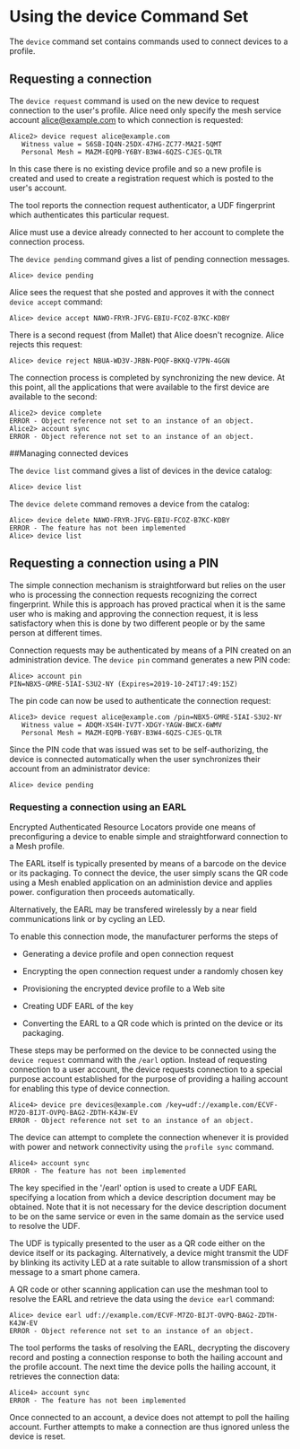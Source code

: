 
# Using the device Command Set

The `device` command set contains commands used to connect devices to a 
profile.

## Requesting a connection

The `device request` command is used on the new device 
to request connection to the user's profile. Alice need only specify 
the mesh service account alice@example.com to which connection is requested:


````
Alice2> device request alice@example.com
   Witness value = S6SB-IQ4N-25DX-47HG-ZC77-MA2I-5QMT
   Personal Mesh = MAZM-EQPB-Y6BY-B3W4-6QZS-CJES-QLTR
````

In this case there is no existing device profile and so a new profile is
created and used to create a registration request which is posted to the user's 
account.

The tool reports the connection request authenticator, a UDF fingerprint which
authenticates this particular request.

Alice must use a device already connected to her account to
complete the connection process.

The `device pending` command gives a list of pending connection
messages.


````
Alice> device pending
````

Alice sees the request that she posted and approves it with the connect
`device accept` command:


````
Alice> device accept NAWO-FRYR-JFVG-EBIU-FCOZ-B7KC-KDBY
````

There is a second request (from Mallet) that Alice doesn't recognize. Alice rejects this
request:


````
Alice> device reject NBUA-WD3V-JRBN-POQF-BKKQ-V7PN-4GGN
````

The connection process is completed by synchronizing the new device. At this point,
all the applications that were available to the first device are available to the
second:


````
Alice2> device complete
ERROR - Object reference not set to an instance of an object.
Alice2> account sync
ERROR - Object reference not set to an instance of an object.
````

##Managing connected devices

The `device list` command gives a list of devices in the device 
catalog:


````
Alice> device list
````

The `device delete` command removes a device from the catalog:


````
Alice> device delete NAWO-FRYR-JFVG-EBIU-FCOZ-B7KC-KDBY
ERROR - The feature has not been implemented
Alice> device list
````


## Requesting a connection using a PIN

The simple connection mechanism is straightforward but relies on the user who is
processing the connection requests recognizing the correct fingerprint. While this
is approach has proved practical when it is the same user who is making and 
approving the connection request, it is less satisfactory when this is done
by two different people or by the same person at different times.

Connection requests may be authenticated by means of a PIN created on an 
administration device. The `device pin` command generates
a new PIN code:


````
Alice> account pin
PIN=NBX5-GMRE-5IAI-S3U2-NY (Expires=2019-10-24T17:49:15Z)
````

The pin code can now be used to authenticate the connection request:


````
Alice3> device request alice@example.com /pin=NBX5-GMRE-5IAI-S3U2-NY
   Witness value = ADQM-XS4H-IV7T-XDGY-YAGW-BWCX-6WMV
   Personal Mesh = MAZM-EQPB-Y6BY-B3W4-6QZS-CJES-QLTR
````

Since the PIN code that was issued was set to be self-authorizing, the device
is connected automatically when the user synchronizes their account from an 
administrator device:


````
Alice> device pending
````


### Requesting a connection using an EARL

Encrypted Authenticated Resource Locators provide one means of preconfiguring
a device to enable simple and straightforward connection to a Mesh profile.

The EARL itself is typically presented by means of a barcode on the device
or its packaging. To connect the device, the user simply scans the QR code using
a Mesh enabled application on an administion device and applies power.
configuration then proceeds automatically.

Alternatively, the EARL may be transfered wirelessly by a near field 
communications link or by cycling an LED.

To enable this connection mode, the manufacturer performs the steps of

* Generating a device profile and open connection request

* Encrypting the open connection request under a randomly chosen key

* Provisioning the encrypted device profile to a Web site

* Creating UDF EARL of the key

* Converting the EARL to a QR code which is printed on the device or its packaging.

These steps may be performed on the device to be connected using the 
`device request` command with the `/earl` option. Instead of requesting
connection to a user account, the device requests connection to a special purpose
account established for the purpose of providing a hailing account for enabling
this type of device connection.


````
Alice4> device pre devices@example.com /key=udf://example.com/ECVF-M7ZO-BIJT-OVPQ-BAG2-ZDTH-K4JW-EV
ERROR - Object reference not set to an instance of an object.
````

The device can attempt to complete the connection whenever it is provided with power 
and network connectivity using the `profile sync` command.


````
Alice4> account sync
ERROR - The feature has not been implemented
````

The key specified in the '/earl' option is used to create a UDF EARL specifying a 
location from which a device description document may be obtained. Note that 
it is not necessary for the device description document to be on the same service 
or even in the same domain as the service used to resolve the UDF.

The UDF is typically presented to the user as a QR code either on the device itself 
or its packaging. Alternatively, a device might transmit the UDF by blinking its 
activity LED at a rate suitable to allow transmission of a short message to a 
smart phone camera.

A QR code or other scanning application can use the meshman tool to resolve the EARL 
and retrieve the data using the `device earl` command:


````
Alice> device earl udf://example.com/ECVF-M7ZO-BIJT-OVPQ-BAG2-ZDTH-K4JW-EV
ERROR - Object reference not set to an instance of an object.
````

The tool performs the tasks of resolving the EARL, decrypting the discovery record
and posting a connection response to both the hailing account and the profile account.
The next time the device polls the hailing account, it retrieves the connection data:


````
Alice4> account sync
ERROR - The feature has not been implemented
````

Once connected to an account, a device does not attempt to poll the hailing account. 
Further attempts to make a connection are thus ignored unless the device is 
reset.


